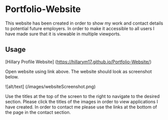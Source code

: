 # Portfolio-Website
This website has been created in order to show my work and contact details to potential future employers. In order to make it accessible to all users I have made sure that it is viewable in multiple viewports. 


## Usage


[Hillary Profile Website] (https://hillarym17.github.io/Portfolio-Website/)


Open website using link above. The website should look as screenshot below. 

![alt/text] (/images/websiteScreenshot.png) 


Use the titles at the top of the screen to the right to navigate to the desired section. 
Please click the titles of the images in order to view applications I have created. 
In order to contact me please use the links at the bottom of the page in the contact section. 


